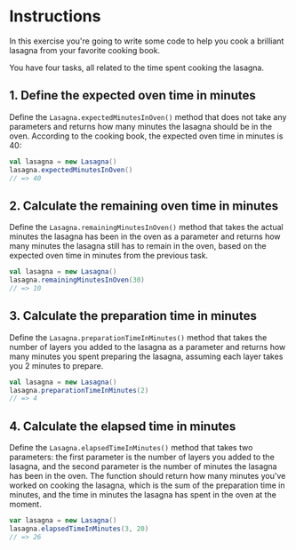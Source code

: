 # Instructions

In this exercise you're going to write some code to help you cook a brilliant lasagna from your favorite cooking book.

You have four tasks, all related to the time spent cooking the lasagna.

## 1. Define the expected oven time in minutes

Define the `Lasagna.expectedMinutesInOven()` method that does not take any parameters and returns how many minutes the lasagna should be in the oven. According to the cooking book, the expected oven time in minutes is 40:

```scala
val lasagna = new Lasagna()
lasagna.expectedMinutesInOven()
// => 40
```

## 2. Calculate the remaining oven time in minutes

Define the `Lasagna.remainingMinutesInOven()` method that takes the actual minutes the lasagna has been in the oven as a parameter and returns how many minutes the lasagna still has to remain in the oven, based on the expected oven time in minutes from the previous task.

```scala
val lasagna = new Lasagna()
lasagna.remainingMinutesInOven(30)
// => 10
```

## 3. Calculate the preparation time in minutes

Define the `Lasagna.preparationTimeInMinutes()` method that takes the number of layers you added to the lasagna as a parameter and returns how many minutes you spent preparing the lasagna, assuming each layer takes you 2 minutes to prepare.

```scala
val lasagna = new Lasagna()
lasagna.preparationTimeInMinutes(2)
// => 4
```

## 4. Calculate the elapsed time in minutes

Define the `Lasagna.elapsedTimeInMinutes()` method that takes two parameters: the first parameter is the number of layers you added to the lasagna, and the second parameter is the number of minutes the lasagna has been in the oven. The function should return how many minutes you've worked on cooking the lasagna, which is the sum of the preparation time in minutes, and the time in minutes the lasagna has spent in the oven at the moment.

```scala
var lasagna = new Lasagna()
lasagna.elapsedTimeInMinutes(3, 20)
// => 26
```

